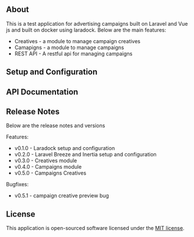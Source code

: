 
## About 

This is a test application for advertising campaigns built on Laravel and Vue js and built on docker using laradock. Below are the main features:

- Creatives - a module to manage campaign creatives
- Camapigns - a module to manage campaigns
- REST API - A restful api for managing campaigns


## Setup and Configuration



## API Documentation



## Release Notes

Below are the release notes and versions

Features:

- v0.1.0 - Laradock setup and configuration
- v0.2.0 - Laravel Breeze and Inertia setup and configuration
- v0.3.0 - Creatives module
- v0.4.0 - Campaigns module
- v0.5.0 - Campaigns Creatives

Bugfixes:
- v0.5.1 - campaign creative preview bug

## License

This application is open-sourced software licensed under the [MIT license](https://opensource.org/licenses/MIT).
